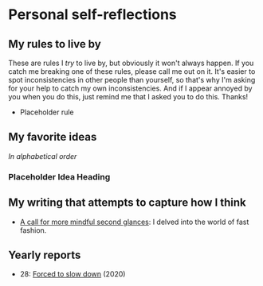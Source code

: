 # Personal self-reflections

## My rules to live by

These are rules I _try_ to live by, but obviously it won't always happen. If you catch me breaking one of these rules, please call me out on it. It's easier to spot inconsistencies in other people than yourself, so that's why I'm asking for your help to catch my own inconsistencies. And if I appear annoyed by you when you do this, just remind me that I asked you to do this. Thanks!

- Placeholder rule

## My favorite ideas

_In alphabetical order_

### Placeholder Idea Heading

## My writing that attempts to capture how I think

- [A call for more mindful second glances](https://emilydelacruz.com/writing/a-call-for-more-mindful-second-glances): I delved into the world of fast fashion.

## Yearly reports

- 28: [Forced to slow down](https://emilydelacruz.com) \(2020\)

